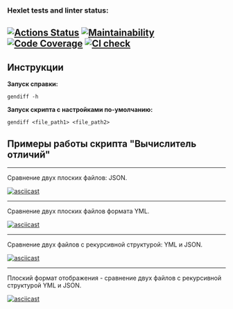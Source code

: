 ### Hexlet tests and linter status:
[![Actions Status](https://github.com/SerovAA/python-project-50/actions/workflows/hexlet-check.yml/badge.svg)](https://github.com/SerovAA/python-project-50/actions)
[![Maintainability](https://qlty.sh/gh/SerovAA/projects/python-project-50/maintainability.svg)](https://qlty.sh/gh/SerovAA/projects/python-project-50)
[![Code Coverage](https://qlty.sh/gh/SerovAA/projects/python-project-50/coverage.svg)](https://qlty.sh/gh/SerovAA/projects/python-project-50)
[![CI check](https://github.com/SerovAA/python-project-50/actions/workflows/ci-check.yml/badge.svg)](https://github.com/SerovAA/python-project-50/actions/workflows/ci-check.yml)
---

## Инструкции

**Запуск справки:**

`gendiff -h`

**Запуск скрипта c настройками по-умолчанию:** 

`gendiff <file_path1> <file_path2>`

## Примеры работы скрипта "Вычислитель отличий"

---

Сравнение двух плоских файлов: JSON.

[![asciicast](https://asciinema.org/a/lGp79S1OpoDfJQpeelAdbzBFp.svg)](https://asciinema.org/a/lGp79S1OpoDfJQpeelAdbzBFp)

---

Сравнение двух плоских файлов формата YML.

[![asciicast](https://asciinema.org/a/wKUBTy0m0bzwknXYpBP71Q3x9.svg)](https://asciinema.org/a/wKUBTy0m0bzwknXYpBP71Q3x9)

---
Сравнение двух файлов c рекурсивной структурой: YML и JSON.

[![asciicast](https://asciinema.org/a/z9nJCHeq1xdzPACOb7lTcIJ1z.svg)](https://asciinema.org/a/z9nJCHeq1xdzPACOb7lTcIJ1z)

---
Плоский формат отображения - cравнение двух файлов c рекурсивной структурой YML и JSON.

[![asciicast](https://asciinema.org/a/eWMaAjJQOBSqUL1RG3ltX3DMo.svg)](https://asciinema.org/a/eWMaAjJQOBSqUL1RG3ltX3DMo)